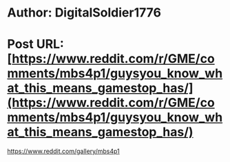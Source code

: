 # Author: DigitalSoldier1776
# Post URL: [https://www.reddit.com/r/GME/comments/mbs4p1/guysyou_know_what_this_means_gamestop_has/](https://www.reddit.com/r/GME/comments/mbs4p1/guysyou_know_what_this_means_gamestop_has/)


https://www.reddit.com/gallery/mbs4p1